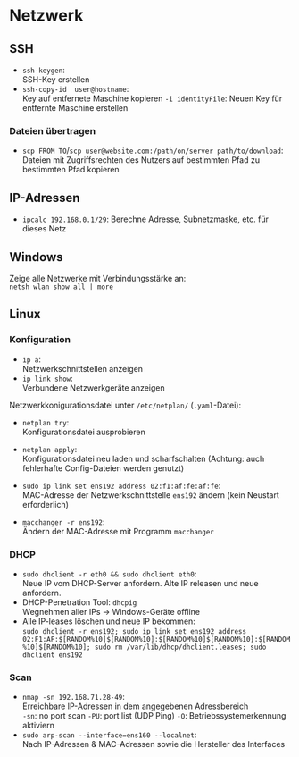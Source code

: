 # Netzwerk
## SSH
- `ssh-keygen`:  
  SSH-Key erstellen
- `ssh-copy-id  user@hostname`:  
  Key auf entfernete Maschine kopieren
  `-i identityFile`: Neuen Key für entfernte Maschine erstellen

### Dateien übertragen
- `scp FROM TO`/`scp user@website.com:/path/on/server path/to/download`:  
  Dateien mit Zugriffsrechten des Nutzers auf bestimmten Pfad zu bestimmten Pfad kopieren

## IP-Adressen
- `ipcalc 192.168.0.1/29`:
  Berechne Adresse, Subnetzmaske, etc. für dieses Netz

## Windows
Zeige alle Netzwerke mit Verbindungsstärke an:  
`netsh wlan show all | more`

## Linux
### Konfiguration
- `ip a`:  
  Netzwerkschnittstellen anzeigen
- `ip link show`:  
  Verbundene Netzwerkgeräte anzeigen

Netzwerkkonigurationsdatei unter `/etc/netplan/` (`.yaml`-Datei):  
- `netplan try`:  
  Konfigurationsdatei ausprobieren

- `netplan apply`:  
  Konfigurationsdatei neu laden und scharfschalten (Achtung: auch fehlerhafte Config-Dateien werden genutzt)

- `sudo ip link set ens192 address 02:f1:af:fe:af:fe`:  
  MAC-Adresse der Netzwerkschnittstelle `ens192` ändern (kein Neustart erforderlich)
  
- `macchanger -r ens192`:  
  Ändern der MAC-Adresse mit Programm `macchanger`

### DHCP
- `sudo dhclient -r eth0 && sudo dhclient eth0`:  
  Neue IP vom DHCP-Server anfordern. Alte IP releasen und neue anfordern.
- DHCP-Penetration Tool: `dhcpig`  
  Wegnehmen aller IPs -> Windows-Geräte offline
- Alle IP-leases löschen und neue IP bekommen:  
  `sudo dhclient -r ens192; sudo ip link set ens192 address 02:F1:AF:$[RANDOM%10]$[RANDOM%10]:$[RANDOM%10]$[RANDOM%10]:$[RANDOM%10]$[RANDOM%10]; sudo rm /var/lib/dhcp/dhclient.leases; sudo dhclient ens192`

### Scan
- `nmap -sn 192.168.71.28-49`:  
  Erreichbare IP-Adressen in dem angegebenen Adressbereich  
  `-sn`: no port scan
  `-PU`: port list (UDP Ping)
  `-O`: Betriebssystemerkennung aktiviern
- `sudo arp-scan --interface=ens160 --localnet`:  
  Nach IP-Adressen & MAC-Adressen sowie die Hersteller des Interfaces

